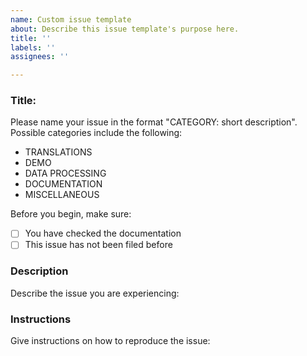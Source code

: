```yaml
---
name: Custom issue template
about: Describe this issue template's purpose here.
title: ''
labels: ''
assignees: ''

---
```


### Title:
Please name your issue in the format "CATEGORY: short description". Possible categories include the following:

- TRANSLATIONS
- DEMO
- DATA PROCESSING
- DOCUMENTATION
- MISCELLANEOUS

Before you begin, make sure:

- [ ] You have checked the documentation
- [ ] This issue has not been filed before

### Description

Describe the issue you are experiencing:

### Instructions

Give instructions on how to reproduce the issue:

